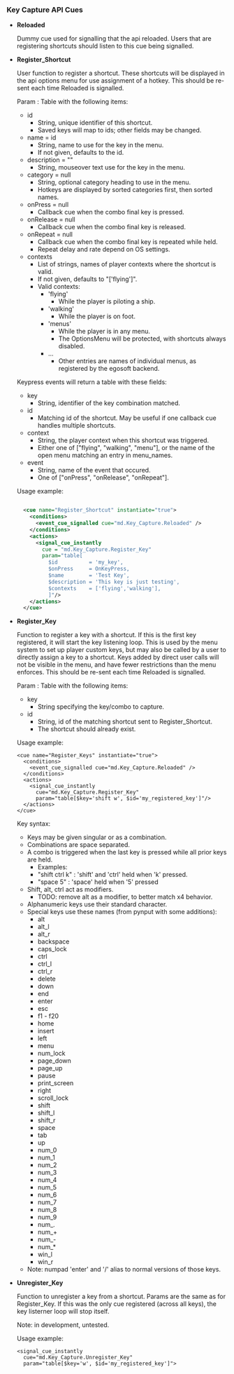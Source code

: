 
### Key Capture API Cues

* **Reloaded**
  
  Dummy cue used for signalling that the api reloaded. Users that are registering shortcuts should listen to this cue being signalled.
    
* **Register_Shortcut**
  
  User function to register a shortcut. These shortcuts will be displayed in the api options menu for use assignment of a hotkey. This should be re-sent each time Reloaded is signalled.
      
  Param : Table with the following items:
  * id
    - String, unique identifier of this shortcut.
    - Saved keys will map to ids; other fields may be changed.
  * name = id
    - String, name to use for the key in the menu.
    - If not given, defaults to the id.
  * description = ""
    - String, mouseover text use for the key in the menu.
  * category = null
    - String, optional category heading to use in the menu.
    - Hotkeys are displayed by sorted categories first, then sorted names.
  * onPress = null
    - Callback cue when the combo final key is pressed.
  * onRelease = null
    - Callback cue when the combo final key is released.
  * onRepeat = null
    - Callback cue when the combo final key is repeated while held.
    - Repeat delay and rate depend on OS settings.
  * contexts
    - List of strings, names of player contexts where the shortcut is valid.
    - If not given, defaults to "['flying']".
    - Valid contexts:
      * 'flying'
        - While the player is piloting a ship.
      * 'walking'
        - While the player is on foot.
      * 'menus'
        - While the player is in any menu.
        - The OptionsMenu will be protected, with shortcuts always disabled.
      * ...
        - Other entries are names of individual menus, as registered by the egosoft backend.
                  
  Keypress events will return a table with these fields:
  * key
    - String, identifier of the key combination matched.
  * id
    - Matching id of the shortcut. May be useful if one callback cue handles multiple shortcuts.
  * context
    - String, the player context when this shortcut was triggered.
    - Either one of ["flying", "walking", "menu"], or the name of the open menu matching an entry in menu_names.
  * event
    - String, name of the event that occured.
    - One of ["onPress", "onRelease", "onRepeat"].
      
  Usage example:
    ```xml
  
      <cue name="Register_Shortcut" instantiate="true">
        <conditions>
          <event_cue_signalled cue="md.Key_Capture.Reloaded" />
        </conditions>
        <actions>
          <signal_cue_instantly 
            cue = "md.Key_Capture.Register_Key" 
            param="table[
              $id          = 'my_key',
              $onPress     = OnKeyPress,
              $name        = 'Test Key',
              $description = 'This key is just testing',
              $contexts    = ['flying','walking'],
              ]"/>
        </actions>
      </cue>
  
    ```
    
* **Register_Key**
  
    
  Function to register a key with a shortcut. If this is the first key registered, it will start the key listening loop. This is used by the menu system to set up player custom keys, but may also be called by a user to directly assign a key to a shortcut. Keys added by direct user calls will not be visible in the menu, and have fewer restrictions than the menu enforces. This should be re-sent each time Reloaded is signalled.
      
  Param  : Table with the following items:
  * key
    - String specifying the key/combo to capture.
  * id
    - String, id of the matching shortcut sent to Register_Shortcut.
    - The shortcut should already exist.
        
  Usage example:
  
      <cue name="Register_Keys" instantiate="true">
        <conditions>
          <event_cue_signalled cue="md.Key_Capture.Reloaded" />
        </conditions>
        <actions>
          <signal_cue_instantly 
            cue="md.Key_Capture.Register_Key" 
            param="table[$key='shift w', $id='my_registered_key']"/>
        </actions>
      </cue>
  
      
  Key syntax:
  - Keys may be given singular or as a combination.
  - Combinations are space separated.
  - A combo is triggered when the last key is pressed while all prior keys are held.
    - Examples:
    - "shift ctrl k" : 'shift' and 'ctrl' held when 'k' pressed.
    - "space 5" : 'space' held when '5' pressed
  - Shift, alt, ctrl act as modifiers.
    - TODO: remove alt as a modifier, to better match x4 behavior.
  - Alphanumeric keys use their standard character.
  - Special keys use these names (from pynput with some additions):
    - alt
    - alt_l
    - alt_r
    - backspace
    - caps_lock
    - ctrl
    - ctrl_l
    - ctrl_r
    - delete
    - down
    - end
    - enter
    - esc
    - f1 - f20
    - home
    - insert
    - left
    - menu
    - num_lock
    - page_down
    - page_up
    - pause
    - print_screen
    - right
    - scroll_lock
    - shift
    - shift_l
    - shift_r
    - space
    - tab
    - up
    - num_0
    - num_1
    - num_2
    - num_3
    - num_4
    - num_5
    - num_6
    - num_7
    - num_8
    - num_9
    - num_.
    - num_+
    - num_-
    - num_*
    - win_l
    - win_r
  - Note: numpad 'enter' and '/' alias to normal versions of those keys.
  
    
* **Unregister_Key**
  
    
  Function to unregister a key from a shortcut. Params are the same as for Register_Key. If this was the only cue registered (across all keys), the key listerner loop will stop itself.
      
  Note: in development, untested.
      
  Usage example:
  
      <signal_cue_instantly 
        cue="md.Key_Capture.Unregister_Key" 
        param="table[$key='w', $id='my_registered_key']">
  
    